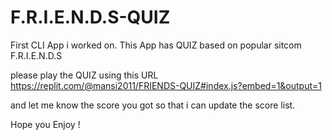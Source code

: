 # F.R.I.E.N.D.S-QUIZ
First CLI App i worked on. This App has QUIZ based on popular sitcom F.R.I.E.N.D.S

please play the QUIZ using this URL https://replit.com/@mansi2011/FRIENDS-QUIZ#index.js?embed=1&output=1

and let me know the score you got so that i can update the score list.

Hope you Enjoy !
